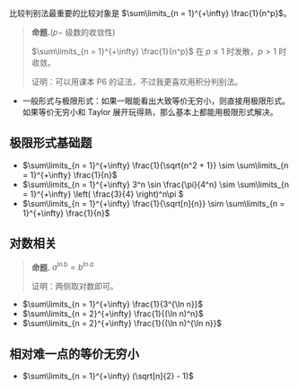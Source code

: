 

比较判别法最重要的比较对象是 $\sum\limits_{n = 1}^{+\infty} \frac{1}{n^p}$。

> **命题.**($p-$ 级数的收敛性)
>
> $\sum\limits_{n = 1}^{+\infty} \frac{1}{n^p}$ 在 $p \leq 1$ 时发散，$p > 1$ 时收敛。
>
> 证明：可以用课本 P6 的证法，不过我更喜欢用积分判别法。

- 一般形式与极限形式：如果一眼能看出大致等价无穷小，则直接用极限形式。如果等价无穷小和 Taylor 展开玩得熟，那么基本上都能用极限形式解决。

## 极限形式基础题

- $\sum\limits_{n = 1}^{+\infty} \frac{1}{\sqrt{n^2 + 1}} \sim \sum\limits_{n = 1}^{+\infty} \frac{1}{n}$
- $\sum\limits_{n = 1}^{+\infty} 3^n \sin \frac{\pi}{4^n} \sim \sum\limits_{n = 1}^{+\infty} \left( \frac{3}{4} \right)^n\pi $
- $\sum\limits_{n = 1}^{+\infty} \frac{1}{\sqrt[n]{n}} \sim \sum\limits_{n = 1}^{+\infty} \frac{1}{n}$

## 对数相关

> **命题.** $a^{\ln b} = b^{\ln a}$
>
> 证明：两侧取对数即可。

- $\sum\limits_{n = 1}^{+\infty} \frac{1}{3^{\ln n}}$
- $\sum\limits_{n = 2}^{+\infty} \frac{1}{(\ln n)^n}$
- $\sum\limits_{n = 2}^{+\infty} \frac{1}{(\ln n)^{\ln n}}$

## 相对难一点的等价无穷小

- $\sum\limits_{n = 1}^{+\infty} (\sqrt[n]{2} - 1)$




